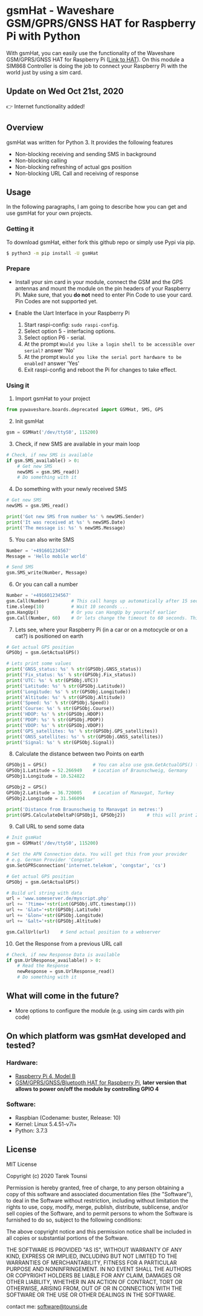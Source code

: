 # gsmHat - Waveshare GSM/GPRS/GNSS HAT for Raspberry Pi with Python

With gsmHat, you can easily use the functionality of the Waveshare GSM/GPRS/GNSS HAT for Raspberry Pi ([Link to HAT](https://www.waveshare.com/gsm-gprs-gnss-hat.htm)). On this module a SIM868 Controller is doing the job to connect your Raspberry Pi with the world just by using a sim card.

## Update on Wed Oct 21st, 2020
:point_right: Internet functionality added!

## Overview
gsmHat was written for Python 3. It provides the following features

  - Non-blocking receiving and sending SMS in background
  - Non-blocking calling
  - Non-blocking refreshing of actual gps position
  - Non-blocking URL Call and receiving of response

## Usage

In the following paragraphs, I am going to describe how you can get and use gsmHat for your own projects.

###  Getting it

To download gsmHat, either fork this github repo or simply use Pypi via pip.
```sh
$ python3 -m pip install -U gsmHat
```

### Prepare

* Install your sim card in your module, connect the GSM and the GPS antennas and mount the module on the pin headers of your Raspberry Pi. Make sure, that you **do not** need to enter Pin Code to use your card. Pin Codes are not supported yet.

* Enable the Uart Interface in your Raspberry Pi

    1. Start raspi-config: `sudo raspi-config`.
    2. Select option 5 - interfacing options.
    3. Select option P6 - serial.
    4. At the prompt `Would you like a login shell to be accessible over serial?` answer 'No'
    5. At the prompt `Would you like the serial port hardware to be enabled?` answer 'Yes'
    6. Exit raspi-config and reboot the Pi for changes to take effect.

### Using it

1. Import gsmHat to your project

```Python
from pywaveshare.boards.deprecated import GSMHat, SMS, GPS
```

2. Init gsmHat

```Python
gsm = GSMHat('/dev/ttyS0', 115200)
```

3. Check, if new SMS are available in your main loop

```Python
# Check, if new SMS is available
if gsm.SMS_available() > 0:
    # Get new SMS
    newSMS = gsm.SMS_read()
    # Do something with it
```

4. Do something with your newly received SMS

```Python
# Get new SMS
newSMS = gsm.SMS_read()

print('Got new SMS from number %s' % newSMS.Sender)
print('It was received at %s' % newSMS.Date)
print('The message is: %s' % newSMS.Message)
```

5. You can also write SMS

```Python
Number = '+491601234567'
Message = 'Hello mobile world'

# Send SMS
gsm.SMS_write(Number, Message)
```

6. Or you can call a number

```Python
Number = '+491601234567'
gsm.Call(Number)        # This call hangs up automatically after 15 seconds
time.sleep(10)          # Wait 10 seconds ...
gsm.HangUp()            # Or you can HangUp by yourself earlier
gsm.Call(Number, 60)    # Or lets change the timeout to 60 seconds. This call hangs up automatically after 60 seconds
```

7. Lets see, where your Raspberry Pi (in a car or on a motocycle or on a cat?) is positioned on earth

```Python
# Get actual GPS position
GPSObj = gsm.GetActualGPS()

# Lets print some values
print('GNSS_status: %s' % str(GPSObj.GNSS_status))
print('Fix_status: %s' % str(GPSObj.Fix_status))
print('UTC: %s' % str(GPSObj.UTC))
print('Latitude: %s' % str(GPSObj.Latitude))
print('Longitude: %s' % str(GPSObj.Longitude))
print('Altitude: %s' % str(GPSObj.Altitude))
print('Speed: %s' % str(GPSObj.Speed))
print('Course: %s' % str(GPSObj.Course))
print('HDOP: %s' % str(GPSObj.HDOP))
print('PDOP: %s' % str(GPSObj.PDOP))
print('VDOP: %s' % str(GPSObj.VDOP))
print('GPS_satellites: %s' % str(GPSObj.GPS_satellites))
print('GNSS_satellites: %s' % str(GPSObj.GNSS_satellites))
print('Signal: %s' % str(GPSObj.Signal))
```

8. Calculate the distance between two Points on earth

```Python
GPSObj1 = GPS()                 # You can also use gsm.GetActualGPS() to get an GPS object
GPSObj1.Latitude = 52.266949    # Location of Braunschweig, Germany
GPSObj1.Longitude = 10.524822

GPSObj2 = GPS()
GPSObj2.Latitude = 36.720005    # Location of Manavgat, Turkey
GPSObj2.Longitude = 31.546094

print('Distance from Braunschweig to Manavgat in metres:')
print(GPS.CalculateDeltaP(GPSObj1, GPSObj2))        # this will print 2384660.7 metres
```

9. Call URL to send some data

```Python
# Init gsmHat
gsm = GSMHat('/dev/ttyS0', 115200)

# Set the APN Connection data. You will get this from your provider
# e.g. German Provider 'Congstar'
gsm.SetGPRSconnection('internet.telekom', 'congstar', 'cs')

# Get actual GPS position
GPSObj = gsm.GetActualGPS()

# Build url string with data
url = 'www.someserver.de/myscript.php'
url += '?time='+str(int(GPSObj.UTC.timestamp()))
url += '&lat='+str(GPSObj.Latitude)
url += '&lon='+str(GPSObj.Longitude)
url += '&alt='+str(GPSObj.Altitude)

gsm.CallUrl(url)    # Send actual position to a webserver
```

10. Get the Response from a previous URL call

```Python
# Check, if new Response Data is available
if gsm.UrlResponse_available() > 0:
    # Read the Response
    newResponse = gsm.UrlResponse_read()
    # Do something with it
```

## What will come in the future?

* More options to configure the module (e.g. using sim cards with pin code)

## On which platform was gsmHat developed and tested?

### Hardware:
* [Raspberry Pi 4, Model B](https://www.raspberrypi.org/products/raspberry-pi-4-model-b/)
* [GSM/GPRS/GNSS/Bluetooth HAT for Raspberry Pi](https://www.waveshare.com/gsm-gprs-gnss-hat.htm), **later version that allows to power on/off the module by controlling GPIO 4**

### Software:
* Raspbian (Codename: buster, Release: 10)
* Kernel: Linux 5.4.51-v7l+
* Python: 3.7.3


License
----

MIT License

Copyright (c) 2020 Tarek Tounsi

Permission is hereby granted, free of charge, to any person obtaining a copy
of this software and associated documentation files (the "Software"), to deal
in the Software without restriction, including without limitation the rights
to use, copy, modify, merge, publish, distribute, sublicense, and/or sell
copies of the Software, and to permit persons to whom the Software is
furnished to do so, subject to the following conditions:

The above copyright notice and this permission notice shall be included in all
copies or substantial portions of the Software.

THE SOFTWARE IS PROVIDED "AS IS", WITHOUT WARRANTY OF ANY KIND, EXPRESS OR
IMPLIED, INCLUDING BUT NOT LIMITED TO THE WARRANTIES OF MERCHANTABILITY,
FITNESS FOR A PARTICULAR PURPOSE AND NONINFRINGEMENT. IN NO EVENT SHALL THE
AUTHORS OR COPYRIGHT HOLDERS BE LIABLE FOR ANY CLAIM, DAMAGES OR OTHER
LIABILITY, WHETHER IN AN ACTION OF CONTRACT, TORT OR OTHERWISE, ARISING FROM,
OUT OF OR IN CONNECTION WITH THE SOFTWARE OR THE USE OR OTHER DEALINGS IN THE
SOFTWARE.


contact me: <software@tounsi.de>
